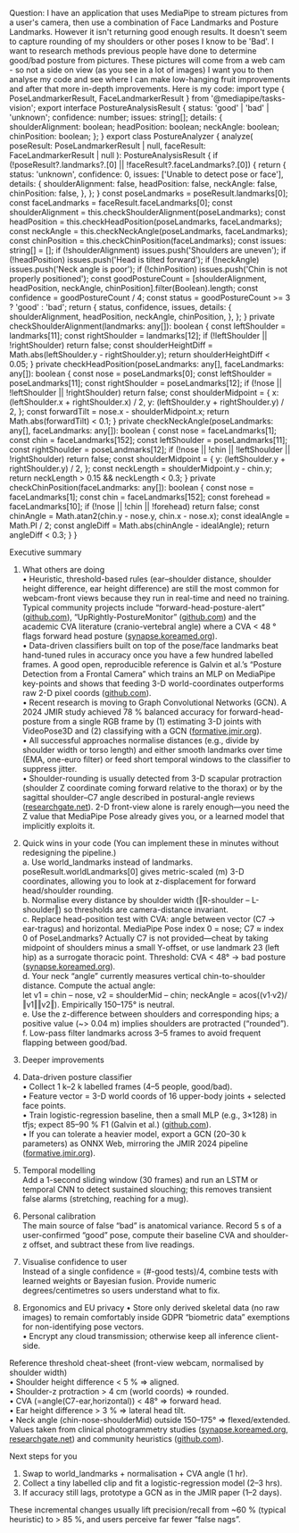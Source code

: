 Question:
I have an application that uses MediaPipe to stream pictures from a user's camera, then use a combination of Face Landmarks and Posture Landmarks. However it isn't returning good enough results. It doesn't seem to capture rounding of my shoulders or other poses I know to be 'Bad'. I want to research methods previous people have done to determine good/bad posture from pictures. These pictures will come from a web cam - so not a side on view (as you see in a lot of images) I want you to then analyse my code and see where I can make low-hanging fruit improvements and after that more in-depth improvements. Here is my code: import type { PoseLandmarkerResult, FaceLandmarkerResult } from '@mediapipe/tasks-vision'; export interface PostureAnalysisResult { status: 'good' | 'bad' | 'unknown'; confidence: number; issues: string[]; details: { shoulderAlignment: boolean; headPosition: boolean; neckAngle: boolean; chinPosition: boolean; }; } export class PostureAnalyzer { analyze( poseResult: PoseLandmarkerResult | null, faceResult: FaceLandmarkerResult | null ): PostureAnalysisResult { if (!poseResult?.landmarks?.[0] || !faceResult?.faceLandmarks?.[0]) { return { status: 'unknown', confidence: 0, issues: ['Unable to detect pose or face'], details: { shoulderAlignment: false, headPosition: false, neckAngle: false, chinPosition: false, }, }; } const poseLandmarks = poseResult.landmarks[0]; const faceLandmarks = faceResult.faceLandmarks[0]; const shoulderAlignment = this.checkShoulderAlignment(poseLandmarks); const headPosition = this.checkHeadPosition(poseLandmarks, faceLandmarks); const neckAngle = this.checkNeckAngle(poseLandmarks, faceLandmarks); const chinPosition = this.checkChinPosition(faceLandmarks); const issues: string[] = []; if (!shoulderAlignment) issues.push('Shoulders are uneven'); if (!headPosition) issues.push('Head is tilted forward'); if (!neckAngle) issues.push('Neck angle is poor'); if (!chinPosition) issues.push('Chin is not properly positioned'); const goodPostureCount = [shoulderAlignment, headPosition, neckAngle, chinPosition].filter(Boolean).length; const confidence = goodPostureCount / 4; const status = goodPostureCount >= 3 ? 'good' : 'bad'; return { status, confidence, issues, details: { shoulderAlignment, headPosition, neckAngle, chinPosition, }, }; } private checkShoulderAlignment(landmarks: any[]): boolean { const leftShoulder = landmarks[11]; const rightShoulder = landmarks[12]; if (!leftShoulder || !rightShoulder) return false; const shoulderHeightDiff = Math.abs(leftShoulder.y - rightShoulder.y); return shoulderHeightDiff < 0.05; } private checkHeadPosition(poseLandmarks: any[], faceLandmarks: any[]): boolean { const nose = poseLandmarks[0]; const leftShoulder = poseLandmarks[11]; const rightShoulder = poseLandmarks[12]; if (!nose || !leftShoulder || !rightShoulder) return false; const shoulderMidpoint = { x: (leftShoulder.x + rightShoulder.x) / 2, y: (leftShoulder.y + rightShoulder.y) / 2, }; const forwardTilt = nose.x - shoulderMidpoint.x; return Math.abs(forwardTilt) < 0.1; } private checkNeckAngle(poseLandmarks: any[], faceLandmarks: any[]): boolean { const nose = faceLandmarks[1]; const chin = faceLandmarks[152]; const leftShoulder = poseLandmarks[11]; const rightShoulder = poseLandmarks[12]; if (!nose || !chin || !leftShoulder || !rightShoulder) return false; const shoulderMidpoint = { y: (leftShoulder.y + rightShoulder.y) / 2, }; const neckLength = shoulderMidpoint.y - chin.y; return neckLength > 0.15 && neckLength < 0.3; } private checkChinPosition(faceLandmarks: any[]): boolean { const nose = faceLandmarks[1]; const chin = faceLandmarks[152]; const forehead = faceLandmarks[10]; if (!nose || !chin || !forehead) return false; const chinAngle = Math.atan2(chin.y - nose.y, chin.x - nose.x); const idealAngle = Math.PI / 2; const angleDiff = Math.abs(chinAngle - idealAngle); return angleDiff < 0.3; } }

Executive summary

1. What others are doing  
   • Heuristic, threshold-based rules (ear–shoulder distance, shoulder height difference, ear height difference) are still the most common for webcam-front views because they run in real-time and need no training. Typical community projects include “forward-head-posture-alert” ([github.com](https://github.com/YoussefNim/forward_head_posture_alert?utm_source=chatgpt.com)), “UpRightly-PostureMonitor” ([github.com](https://github.com/alxkh18/UpRightly-PostureMonitor)) and the academic CVA literature (cranio-vertebral angle) where a CVA < 48 ° flags forward head posture ([synapse.koreamed.org](https://synapse.koreamed.org/articles/1516088242?utm_source=chatgpt.com)).  
   • Data-driven classifiers built on top of the pose/face landmarks beat hand-tuned rules in accuracy once you have a few hundred labelled frames. A good open, reproducible reference is Galvin et al.’s “Posture Detection from a Frontal Camera” which trains an MLP on MediaPipe key-points and shows that feeding 3-D world-coordinates outperforms raw 2-D pixel coords ([github.com](https://github.com/jvgalvin/posture)).  
   • Recent research is moving to Graph Convolutional Networks (GCN). A 2024 JMIR study achieved 78 % balanced accuracy for forward-head-posture from a single RGB frame by (1) estimating 3-D joints with VideoPose3D and (2) classifying with a GCN ([formative.jmir.org](https://formative.jmir.org/2024/1/e55476/?utm_source=chatgpt.com)).  
   • All successful approaches normalise distances (e.g., divide by shoulder width or torso length) and either smooth landmarks over time (EMA, one-euro filter) or feed short temporal windows to the classifier to suppress jitter.  
   • Shoulder-rounding is usually detected from 3-D scapular protraction (shoulder Z coordinate coming forward relative to the thorax) or by the sagittal shoulder–C7 angle described in postural-angle reviews ([researchgate.net](https://www.researchgate.net/publication/315442566_Photogrammetric_Assessment_of_Upper_Body_Posture_Using_Postural_Angles_A_Literature_Review?utm_source=chatgpt.com)). 2-D front-view alone is rarely enough—you need the Z value that MediaPipe Pose already gives you, or a learned model that implicitly exploits it.

2. Quick wins in your code
   (You can implement these in minutes without redesigning the pipeline.)  
   a. Use world_landmarks instead of landmarks.  
    poseResult.worldLandmarks[0] gives metric-scaled (m) 3-D coordinates, allowing you to look at z-displacement for forward head/shoulder rounding.  
   b. Normalise every distance by shoulder width (‖R-shoulder – L-shoulder‖) so thresholds are camera-distance invariant.  
   c. Replace head-position test with CVA: angle between vector (C7 → ear-tragus) and horizontal. MediaPipe Pose index 0 = nose; C7 ≈ index 0 of PoseLandmarks? Actually C7 is not provided—cheat by taking midpoint of shoulders minus a small Y-offset, or use landmark 23 (left hip) as a surrogate thoracic point. Threshold: CVA < 48° → bad posture ([synapse.koreamed.org](https://synapse.koreamed.org/articles/1516088242?utm_source=chatgpt.com)).  
   d. Your neck “angle” currently measures vertical chin-to-shoulder distance. Compute the actual angle:  
    let v1 = chin – nose, v2 = shoulderMid – chin; neckAngle = acos((v1·v2)/‖v1‖‖v2‖). Empirically 150–175° is neutral.  
   e. Use the z-difference between shoulders and corresponding hips; a positive value (~> 0.04 m) implies shoulders are protracted (“rounded”).  
   f. Low-pass filter landmarks across 3–5 frames to avoid frequent flapping between good/bad.

3. Deeper improvements
4. Data-driven posture classifier  
   • Collect 1 k–2 k labelled frames (4–5 people, good/bad).  
   • Feature vector = 3-D world coords of 16 upper-body joints + selected face points.  
   • Train logistic-regression baseline, then a small MLP (e.g., 3×128) in tfjs; expect 85–90 % F1 (Galvin et al.) ([github.com](https://github.com/jvgalvin/posture)).  
   • If you can tolerate a heavier model, export a GCN (20–30 k parameters) as ONNX Web, mirroring the JMIR 2024 pipeline ([formative.jmir.org](https://formative.jmir.org/2024/1/e55476/?utm_source=chatgpt.com)).

5. Temporal modelling  
   Add a 1-second sliding window (30 frames) and run an LSTM or temporal CNN to detect sustained slouching; this removes transient false alarms (stretching, reaching for a mug).

6. Personal calibration  
   The main source of false “bad” is anatomical variance. Record 5 s of a user-confirmed “good” pose, compute their baseline CVA and shoulder-z offset, and subtract these from live readings.

7. Visualise confidence to user  
   Instead of a single confidence = (#-good tests)/4, combine tests with learned weights or Bayesian fusion. Provide numeric degrees/centimetres so users understand what to fix.

8. Ergonomics and EU privacy
   • Store only derived skeletal data (no raw images) to remain comfortably inside GDPR “biometric data” exemptions for non-identifying pose vectors.  
   • Encrypt any cloud transmission; otherwise keep all inference client-side.

Reference threshold cheat-sheet (front-view webcam, normalised by shoulder width)  
• Shoulder height difference < 5 % ⇒ aligned.  
• Shoulder-z protraction > 4 cm (world coords) ⇒ rounded.  
• CVA (=angle(C7-ear,horizontal)) < 48° ⇒ forward head.  
• Ear height difference > 3 % ⇒ lateral head tilt.  
• Neck angle (chin-nose-shoulderMid) outside 150–175° ⇒ flexed/extended.  
Values taken from clinical photogrammetry studies ([synapse.koreamed.org](https://synapse.koreamed.org/articles/1516088242?utm_source=chatgpt.com), [researchgate.net](https://www.researchgate.net/publication/315442566_Photogrammetric_Assessment_of_Upper_Body_Posture_Using_Postural_Angles_A_Literature_Review?utm_source=chatgpt.com)) and community heuristics ([github.com](https://github.com/YoussefNim/forward_head_posture_alert?utm_source=chatgpt.com)).

Next steps for you

1. Swap to world_landmarks + normalisation + CVA angle (1 hr).
2. Collect a tiny labelled clip and fit a logistic-regression model (2–3 hrs).
3. If accuracy still lags, prototype a GCN as in the JMIR paper (1–2 days).

These incremental changes usually lift precision/recall from ~60 % (typical heuristic) to > 85 %, and users perceive far fewer “false nags”.
